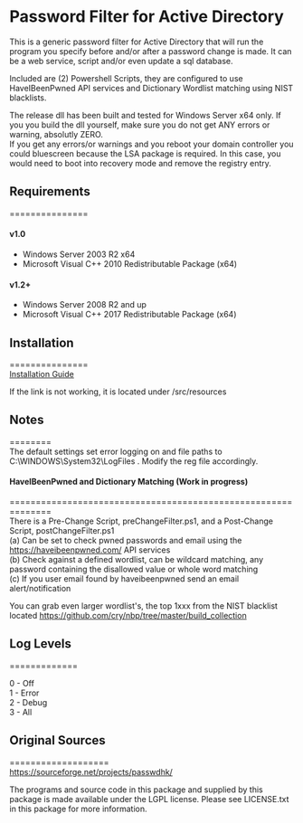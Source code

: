 # Password Filter for Active Directory

This is a generic password filter for Active Directory that will run the program you specify before and/or after a password change is made. It can be a web service, script and/or even update a sql database.  
  
Included are (2) Powershell Scripts, they are configured to use HaveIBeenPwned API services and Dictionary Wordlist matching using NIST blacklists.  
  
The release dll has been built and tested for Windows Server x64 only. If you you build the dll yourself, make sure you do not get ANY errors or warning, absolutly ZERO.  
If you get any errors/or warnings and you reboot your domain controller you could bluescreen because the LSA package is required. In this case, you would need to boot into recovery mode and remove the registry entry.  
  
## Requirements  
===============  
#### v1.0  
- Windows Server 2003 R2 x64
- Microsoft Visual C++ 2010 Redistributable Package (x64)  
  
#### v1.2+
- Windows Server 2008 R2 and up
- Microsoft Visual C++ 2017 Redistributable Package (x64)  
  
## Installation  
===============  
[Installation Guide](src/resources/Installation_Guide_v1.3.pdf)  
  
If the link is not working, it is located under /src/resources    

## Notes  
========  
The default settings set error logging on and file paths to C:\WINDOWS\System32\LogFiles . Modify the reg file accordingly.  
  
#### HaveIBeenPwned and Dictionary Matching (Work in progress)  
==============================================================  
There is a Pre-Change Script, preChangeFilter.ps1, and a Post-Change Script, postChangeFilter.ps1  
(a) Can be set to check pwned passwords and email using the https://haveibeenpwned.com/ API services  
(b) Check against a defined wordlist, can be wildcard matching, any password containing the disallowed value or whole word matching  
(c) If you user email found by haveibeenpwned send an email alert/notification  
  
You can grab even larger wordlist's, the top 1xxx from the NIST blacklist located https://github.com/cry/nbp/tree/master/build_collection
## Log Levels  
=============  
  
0 - Off  
1 - Error  
2 - Debug  
3 - All  
  
## Original Sources  
===================  
https://sourceforge.net/projects/passwdhk/  
  
The programs and source code in this package and supplied by this package is made available under the LGPL license.  Please see LICENSE.txt in this package for more information.  
